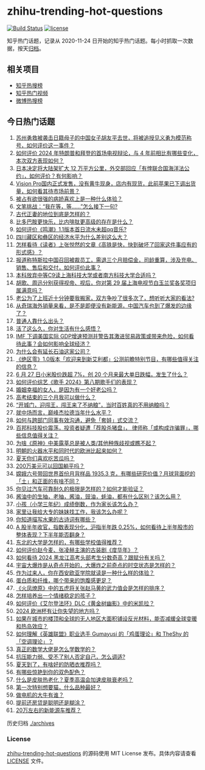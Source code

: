 # zhihu-trending-hot-questions

[![Build Status](https://github.com/justjavac/zhihu-trending-hot-questions/workflows/ci/badge.svg?branch=master)](https://github.com/justjavac/zhihu-trending-hot-questions/actions)
[![license](https://img.shields.io/github/license/justjavac/zhihu-trending-hot-questions)](https://github.com/justjavac/zhihu-trending-hot-questions/blob/master/LICENSE)

知乎热门话题，记录从 2020-11-24
日开始的知乎热门话题。每小时抓取一次数据，按天[归档](./archives)。

## 相关项目

- [知乎热搜榜](https://github.com/justjavac/zhihu-trending-top-search)
- [知乎热门视频](https://github.com/justjavac/zhihu-trending-hot-video)
- [微博热搜榜](https://github.com/justjavac/weibo-trending-hot-search)

## 今日热门话题

<!-- BEGIN -->
<!-- 最后更新时间 Sat Jun 29 2024 02:22:40 GMT+0800 (China Standard Time) -->

1. [苏州勇救被袭击日籍母子的中国女子胡友平去世，将被追授见义勇为模范称号，如何评价这一事件？](https://www.zhihu.com/question/660151512)
1. [如何评价 2024 年特朗普和拜登的首场电视辩论，与 4 年前相比有哪些变化，本次双方表现如何？](https://www.zhihu.com/question/660149193)
1. [日本决定将大陆架扩大 12 万平方公里，外交部回应「有悖联合国海洋法公约」，如何评价？有何影响？](https://www.zhihu.com/question/660078666)
1. [Vision Pro国内正式发售，没有黄牛现身，店内有现货，此前苹果已下调出货量，如何看其待市场前景？](https://www.zhihu.com/question/660167447)
1. [被占有欲很强的病娇喜欢上是一种什么体验？](https://www.zhihu.com/question/647060573)
1. [文笔挑战：“我在等，等……”怎么接下一句?](https://www.zhihu.com/question/660065800)
1. [古代正妻的地位到底是怎样的？](https://www.zhihu.com/question/655383353)
1. [比多巴胺更快乐，比内啡肽更高级的存在是什么？](https://www.zhihu.com/question/656168862)
1. [如何评价《鸣潮》1.1版本首日流水未超qq音乐?](https://www.zhihu.com/question/660200806)
1. [四川藏区和彝区的经济水平为什么差别这么大？](https://www.zhihu.com/question/35665700)
1. [怎样看待《读者》上张悦然的文章《高铁是快，快到破坏了回家这件事应有的形式感》？](https://www.zhihu.com/question/660049489)
1. [报道称特斯拉中国召回被裁员工，需退三个月赔偿金，司龄重算，涉及充电、销售、售后和交付，如何评价此事？](https://www.zhihu.com/question/660154060)
1. [本科放弃中等C9读上海科技大学或者南方科技大学合适吗？](https://www.zhihu.com/question/614628085)
1. [胡歌、周迅分别获得视帝、视后，你对第 29 届上海电视节白玉兰奖各奖项归属满意吗？](https://www.zhihu.com/question/660207437)
1. [老公为了上班近十分钟要我搬家，双方争吵了很多次了，想听听大家的看法?](https://www.zhihu.com/question/660050436)
1. [从奇瑞海外销量来看，是不是即便没有新能源，中国汽车也到了爆发的边缘了？](https://www.zhihu.com/question/659912147)
1. [普通人靠什么出头？](https://www.zhihu.com/question/656302028)
1. [活了这么久，你对生活有什么感悟？](https://www.zhihu.com/question/598665233)
1. [IMF 下调美国实际 GDP增速预测并警告其激进贸易政策或带来危险，如何看待此事？会如何影响全球经济？](https://www.zhihu.com/question/660149367)
1. [为什么会有延长石油这家公司？](https://www.zhihu.com/question/335363393)
1. [《绝区零》1.0版本「欢迎来到新艾利都」公测前瞻特别节目，有哪些值得关注的信息？](https://www.zhihu.com/question/660202413)
1. [6 月 27 日小米股价跌超 7%，创 20 个月来最大单日跌幅，发生了什么？](https://www.zhihu.com/question/660084814)
1. [如何评价综艺《歌手 2024》第八期歌手们的表现？](https://www.zhihu.com/question/660013987)
1. [婚姻幸福的女人，是因为有一个好老公吗？](https://www.zhihu.com/question/659949090)
1. [高考结束的三个月我可以做什么？](https://www.zhihu.com/question/659710393)
1. [“开城门，迎闯王，闯王来了不纳粮”，当时百姓真的不用纳粮吗？](https://www.zhihu.com/question/605602215)
1. [就中场而言，巅峰杰拉德当年什么水平？](https://www.zhihu.com/question/327894373)
1. [如何与跨部门同事有效沟通，避免「套娃」式交流？](https://www.zhihu.com/question/658821254)
1. [百邦科技股价震荡，投资者疑遭「荐股杀猪盘」， 律师称「或构成诈骗罪」，哪些信息值得关注？](https://www.zhihu.com/question/660092803)
1. [为啥《原神》中美露莘总是被人类/其他种族歧视或瞧不起？](https://www.zhihu.com/question/659919185)
1. [明朝的火器水平和同时代的欧洲比起来如何？](https://www.zhihu.com/question/48755464)
1. [夏天你们喜欢吃苦瓜吗？](https://www.zhihu.com/question/659231308)
1. [200万美元可以回国躺平吗？](https://www.zhihu.com/question/659919257)
1. [嫦娥六号带回世界首份月背样品 1935.3 克，有哪些研究价值？月球背面挖的「土」和正面的有啥不同？](https://www.zhihu.com/question/660154859)
1. [你见过汽车可靠耐久的极限是怎样的？如何才能验证？](https://www.zhihu.com/question/659436545)
1. [酱油中的生抽，老抽，酱油，豉油，蚝油，都有什么区别？该怎么用？](https://www.zhihu.com/question/50136887)
1. [小孩（小学三年纪）成绩倒数，作为家长该怎么办？](https://www.zhihu.com/question/659776311)
1. [家里让我给大专的妹妹找工作，我该怎么办呢？](https://www.zhihu.com/question/659664291)
1. [你知道描写水果的古诗词有哪些？](https://www.zhihu.com/question/660084337)
1. [A 股半年收官，指数表现分化，沪指半年跌 0.25%，如何看待上半年股市的整体表现？下半年能否翻身？](https://www.zhihu.com/question/660148292)
1. [东北的大学是怎样的，有哪些学校值得推荐？](https://www.zhihu.com/question/660021188)
1. [如何评价赵今麦、张凌赫主演的古装剧《度华年》？](https://www.zhihu.com/question/659976890)
1. [如何看待 2024 黑龙江高考头部考生分数奇高？跟赋分有关吗？](https://www.zhihu.com/question/659895859)
1. [宇宙大爆炸是从奇点开始的，大爆炸之前奇点的时空状态是怎样的？](https://www.zhihu.com/question/660026843)
1. [作为过来人，你在西安欧亚学院就读是一种什么样的体验？](https://www.zhihu.com/question/658332935)
1. [蛋白质和纤维，哪个带来的饱腹感更足？](https://www.zhihu.com/question/658489775)
1. [《火凤燎原》中的五虎将关张赵马黄的武力值会是怎样的排序？](https://www.zhihu.com/question/448398173)
1. [怎样培养出一个情绪稳定的孩子？](https://www.zhihu.com/question/655219648)
1. [如何评价《艾尔登法环》DLC《黄金树幽影》中的米凯拉？](https://www.zhihu.com/question/659729215)
1. [2024 欧洲杯有让你失望的地方吗？](https://www.zhihu.com/question/659280436)
1. [如果在城市的楼顶和全球的无人地区大面积铺设反光材料，能否减缓全球变暖和热岛效应？](https://www.zhihu.com/question/658624360)
1. [如何理解《英雄联盟》职业选手 Gumayusi 的「鸡蛋理论」和 TheShy 的「空调理论」？](https://www.zhihu.com/question/660017483)
1. [真正的数学大佬是怎么学数学的？](https://www.zhihu.com/question/598628159)
1. [抗压能力弱、受不了别人否定自己，怎么调适?](https://www.zhihu.com/question/659946148)
1. [夏天到了，有啥好的防晒衣推荐吗？](https://www.zhihu.com/question/655390444)
1. [有哪些惊艳到你的双色配色？](https://www.zhihu.com/question/630322394)
1. [什么是皮肤热老化？夏季高温会加速皮肤衰老吗？](https://www.zhihu.com/question/656823711)
1. [第一次特别想要猫，什么品种最好？](https://www.zhihu.com/question/310573357)
1. [做电机的大牛有谁？](https://www.zhihu.com/question/315676497)
1. [提前还房贷是聪明还是糊涂？](https://www.zhihu.com/question/650508084)
1. [20万左右的新能源车推荐？](https://www.zhihu.com/question/644855822)

<!-- END -->

历史归档 [./archives](./archives)

### License

[zhihu-trending-hot-questions](https://github.com/justjavac/zhihu-trending-hot-questions)
的源码使用 MIT License 发布。具体内容请查看 [LICENSE](./LICENSE) 文件。
